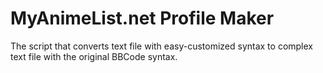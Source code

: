 # MyAnimeList.net Profile Maker

The script that converts text file with easy-customized syntax to complex text file with the original BBCode syntax.

